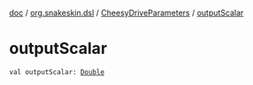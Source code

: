 [doc](../../index.md) / [org.snakeskin.dsl](../index.md) / [CheesyDriveParameters](index.md) / [outputScalar](./output-scalar.md)

# outputScalar

`val outputScalar: `[`Double`](https://kotlinlang.org/api/latest/jvm/stdlib/kotlin/-double/index.html)